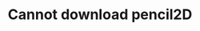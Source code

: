 ---
title: 'Cannot download pencil2D'
redirect_to:
  - 'https://discuss.pencil2d.org/t/cannot-download-pencil2d/981'
---